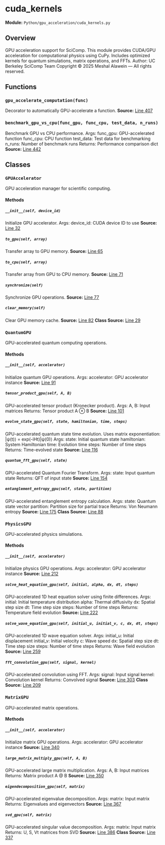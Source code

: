 # cuda_kernels
**Module:** `Python/gpu_acceleration/cuda_kernels.py`
## Overview
GPU acceleration support for SciComp.
This module provides CUDA/GPU acceleration for computational physics using CuPy.
Includes optimized kernels for quantum simulations, matrix operations, and FFTs.
Author: UC Berkeley SciComp Team
Copyright © 2025 Meshal Alawein — All rights reserved.
## Functions
### `gpu_accelerate_computation(func)`
Decorator to automatically GPU-accelerate a function.
**Source:** [Line 407](Python/gpu_acceleration/cuda_kernels.py#L407)
### `benchmark_gpu_vs_cpu(func_gpu, func_cpu, test_data, n_runs)`
Benchmark GPU vs CPU performance.
Args:
func_gpu: GPU-accelerated function
func_cpu: CPU function
test_data: Test data for benchmarking
n_runs: Number of benchmark runs
Returns:
Performance comparison dict
**Source:** [Line 442](Python/gpu_acceleration/cuda_kernels.py#L442)
## Classes
### `GPUAccelerator`
GPU acceleration manager for scientific computing.
#### Methods
##### `__init__(self, device_id)`
Initialize GPU accelerator.
Args:
device_id: CUDA device ID to use
**Source:** [Line 32](Python/gpu_acceleration/cuda_kernels.py#L32)
##### `to_gpu(self, array)`
Transfer array to GPU memory.
**Source:** [Line 65](Python/gpu_acceleration/cuda_kernels.py#L65)
##### `to_cpu(self, array)`
Transfer array from GPU to CPU memory.
**Source:** [Line 71](Python/gpu_acceleration/cuda_kernels.py#L71)
##### `synchronize(self)`
Synchronize GPU operations.
**Source:** [Line 77](Python/gpu_acceleration/cuda_kernels.py#L77)
##### `clear_memory(self)`
Clear GPU memory cache.
**Source:** [Line 82](Python/gpu_acceleration/cuda_kernels.py#L82)
**Class Source:** [Line 29](Python/gpu_acceleration/cuda_kernels.py#L29)
### `QuantumGPU`
GPU-accelerated quantum computing operations.
#### Methods
##### `__init__(self, accelerator)`
Initialize quantum GPU operations.
Args:
accelerator: GPU accelerator instance
**Source:** [Line 91](Python/gpu_acceleration/cuda_kernels.py#L91)
##### `tensor_product_gpu(self, A, B)`
GPU-accelerated tensor product (Kronecker product).
Args:
A, B: Input matrices
Returns:
Tensor product A ⊗ B
**Source:** [Line 101](Python/gpu_acceleration/cuda_kernels.py#L101)
##### `evolve_state_gpu(self, state, hamiltonian, time, steps)`
GPU-accelerated quantum state time evolution.
Uses matrix exponentiation: |ψ(t)⟩ = exp(-iHt)|ψ(0)⟩
Args:
state: Initial quantum state
hamiltonian: System Hamiltonian
time: Evolution time
steps: Number of time steps
Returns:
Time-evolved state
**Source:** [Line 116](Python/gpu_acceleration/cuda_kernels.py#L116)
##### `quantum_fft_gpu(self, state)`
GPU-accelerated Quantum Fourier Transform.
Args:
state: Input quantum state
Returns:
QFT of input state
**Source:** [Line 154](Python/gpu_acceleration/cuda_kernels.py#L154)
##### `entanglement_entropy_gpu(self, state, partition)`
GPU-accelerated entanglement entropy calculation.
Args:
state: Quantum state vector
partition: Partition size for partial trace
Returns:
Von Neumann entropy
**Source:** [Line 175](Python/gpu_acceleration/cuda_kernels.py#L175)
**Class Source:** [Line 88](Python/gpu_acceleration/cuda_kernels.py#L88)
### `PhysicsGPU`
GPU-accelerated physics simulations.
#### Methods
##### `__init__(self, accelerator)`
Initialize physics GPU operations.
Args:
accelerator: GPU accelerator instance
**Source:** [Line 212](Python/gpu_acceleration/cuda_kernels.py#L212)
##### `solve_heat_equation_gpu(self, initial, alpha, dx, dt, steps)`
GPU-accelerated 1D heat equation solver using finite differences.
Args:
initial: Initial temperature distribution
alpha: Thermal diffusivity
dx: Spatial step size
dt: Time step size
steps: Number of time steps
Returns:
Temperature field evolution
**Source:** [Line 222](Python/gpu_acceleration/cuda_kernels.py#L222)
##### `solve_wave_equation_gpu(self, initial_u, initial_v, c, dx, dt, steps)`
GPU-accelerated 1D wave equation solver.
Args:
initial_u: Initial displacement
initial_v: Initial velocity
c: Wave speed
dx: Spatial step size
dt: Time step size
steps: Number of time steps
Returns:
Wave field evolution
**Source:** [Line 259](Python/gpu_acceleration/cuda_kernels.py#L259)
##### `fft_convolution_gpu(self, signal, kernel)`
GPU-accelerated convolution using FFT.
Args:
signal: Input signal
kernel: Convolution kernel
Returns:
Convolved signal
**Source:** [Line 303](Python/gpu_acceleration/cuda_kernels.py#L303)
**Class Source:** [Line 209](Python/gpu_acceleration/cuda_kernels.py#L209)
### `MatrixGPU`
GPU-accelerated matrix operations.
#### Methods
##### `__init__(self, accelerator)`
Initialize matrix GPU operations.
Args:
accelerator: GPU accelerator instance
**Source:** [Line 340](Python/gpu_acceleration/cuda_kernels.py#L340)
##### `large_matrix_multiply_gpu(self, A, B)`
GPU-accelerated large matrix multiplication.
Args:
A, B: Input matrices
Returns:
Matrix product A @ B
**Source:** [Line 350](Python/gpu_acceleration/cuda_kernels.py#L350)
##### `eigendecomposition_gpu(self, matrix)`
GPU-accelerated eigenvalue decomposition.
Args:
matrix: Input matrix
Returns:
Eigenvalues and eigenvectors
**Source:** [Line 367](Python/gpu_acceleration/cuda_kernels.py#L367)
##### `svd_gpu(self, matrix)`
GPU-accelerated singular value decomposition.
Args:
matrix: Input matrix
Returns:
U, S, Vt matrices from SVD
**Source:** [Line 386](Python/gpu_acceleration/cuda_kernels.py#L386)
**Class Source:** [Line 337](Python/gpu_acceleration/cuda_kernels.py#L337)